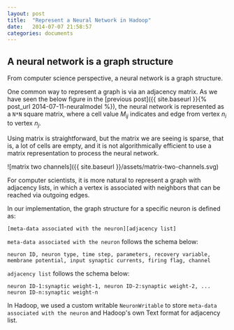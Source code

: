```yaml
---
layout: post
title:  "Represent a Neural Network in Hadoop"
date:   2014-07-07 21:58:57
categories: documents
---
```


## A neural network is a graph structure

From computer science perspective, a neural network is a graph
structure.

One common way to represent a graph is via an adjacency matrix. As we
have seen the below figure in the [previous post]({{ site.baseurl }}{% post_url 2014-07-11-neuralmodel %}),
the neural network is represented as a `N*N` square matrix, where a
cell value *M<sub>ij</sub>* indicates and edge from vertex *n<sub>i</sub>*
to vertex *n<sub>j</sub>*.

Using matrix is straightforward, but the matrix we are seeing is
sparse, that is, a lot of cells are empty, and it is not algorithmically efficient to use a matrix
representation to process the neural network.

![matrix two channels]({{ site.baseurl }}/assets/matrix-two-channels.svg)
 
For computer scientists, it is more natural to represent a graph with
adjacency lists, in which a vertex is associated with neighbors that
can be reached via outgoing edges. 

In our implementation, the graph structure for a specific neuron is
defined as:

`[meta-data associated with the neuron][adjacency list]`

`meta-data associated with the neuron` follows the schema below:

`neuron ID, neuron type, time step, parameters, recovery variable,
membrane potential, input synaptic currents, firing flag, channel`

`adjacency list` follows the schema below:

`neuron ID-1:synaptic weight-1, neuron ID-2:synaptic weight-2,
... neuron ID-n:synaptic weight-n`

In Hadoop, we used a custom writable `NeuronWritable` to store
`meta-data associated with the neuron` and Hadoop's own Text format
for adjacency list.

